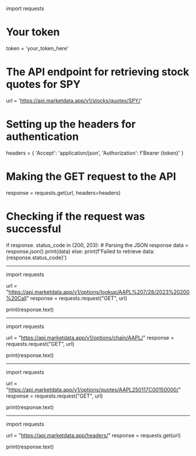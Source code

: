 import requests

# Your token
token = 'your_token_here'

# The API endpoint for retrieving stock quotes for SPY
url = 'https://api.marketdata.app/v1/stocks/quotes/SPY/'

# Setting up the headers for authentication
headers = {
    'Accept': 'application/json',
    'Authorization': f'Bearer {token}'
}

# Making the GET request to the API
response = requests.get(url, headers=headers)

# Checking if the request was successful
if response. status_code in (200, 203):
    # Parsing the JSON response
    data = response.json()
    print(data)
else:
    print(f'Failed to retrieve data: {response.status_code}')

__________________________________________________________
import requests

url = "https://api.marketdata.app/v1/options/lookup/AAPL%207/28/2023%20200%20Call"
response = requests.request("GET", url)

print(response.text)

___________________________________________________________
import requests

url = "https://api.marketdata.app/v1/options/chain/AAPL/"
response = requests.request("GET", url)

print(response.text)

___________________________________________________________
import requests

url = "https://api.marketdata.app/v1/options/quotes/AAPL250117C00150000/"
response = requests.request("GET", url)

print(response.text)

___________________________________________________________
import requests

url = "https://api.marketdata.app/headers/"
response = requests.get(url)

print(response.text)



